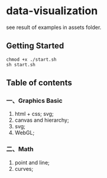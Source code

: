 # data-visualization

see result of examples in assets folder.

## Getting Started
```
chmod +x ./start.sh
sh start.sh
```
## Table of contents
### 一、Graphics Basic
1. html + css; svg;
2. canvas and hierarchy;
3. svg;
4. WebGL;

### 二、Math
1. point and line;
2. curves;